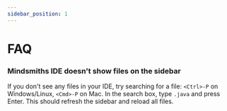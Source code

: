 ```yaml
---
sidebar_position: 1
---
```


# FAQ

### Mindsmiths IDE doesn't show files on the sidebar

If you don't see any files in your IDE, try searching for a file: `<Ctrl>-P` on Windows/Linux, `<Cmd>-P` on Mac.
In the search box, type `.java` and press Enter. This should refresh the sidebar and reload all files.
